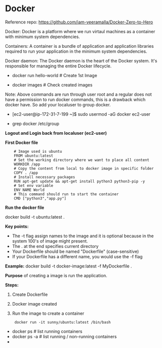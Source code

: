 # Docker

Reference repo: https://github.com/iam-veeramalla/Docker-Zero-to-Hero

Docker: Docker is a platform where we run virtaul machines as a container with minimum system dependencies.

Containers: A container is a bundle of application and application libraries required to run your application in the minimum system dependencies.

Docker daemon: The Docker daemon is the heart of the Docker system. It's responsible for managing the entire Docker lifecycle. 

* docker run hello-world      # Create 1st Image

* docker images               # Check created images

Note: Above commands are run through user root and a regular does not have a permission to run docker commands, this is a drawback which docker have. So add your localuser to group docker.

* [ec2-user@ip-172-31-7-199 ~]$ sudo usermod -aG docker ec2-user

* grep docker /etc/group

**Logout and Login back from localuser (ec2-user)**

**First Docker file**

        # Image used is ubuntu
        FROM ubuntu:latest
        # Set the working directory where we want to place all content
        WORKDIR /app
        # Copy the content from local to docker image in specific folder
        COPY . /app
        # Install necessary packages
        RUN apt-get update && apt-get install python3 python3-pip -y
        # Set env variable
        ENV NAME World
        # This command should run to start the container
        CMD ["python3","app.py"]

**Run the docker file**

docker build -t ubuntu:latest .

**Key points:**

* The -t flag assign names to the image and it is optional because in the system 100's of image might present.
* The . at the end specifies current directory
* Your Dockerfile should be named "Dockerfile" (case-sensitive)
* If your Dockerfile has a different name, you would use the -f flag

**Example:** docker build -t docker-image:latest -f MyDockerfile .

**Purpose** of creating a image is run the application.

**Steps:**

1. Create Dockerfile
2. Docker image created
3. Run the image to create a container

        docker run -it sunny/ubuntu:latest /bin/bash

* docker ps                # list running containers
* docker ps -a             # list running / non-running containers
* 
